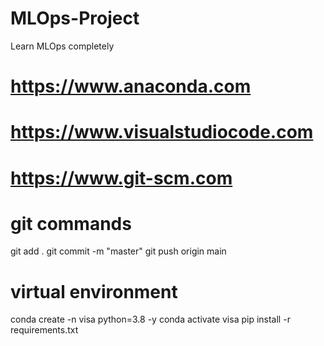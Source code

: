 # MLOps-Project
Learn MLOps completely

# https://www.anaconda.com
# https://www.visualstudiocode.com
# https://www.git-scm.com


# git commands  
 git add .
 git commit -m "master"
 git  push origin main

# virtual environment
conda create  -n visa python=3.8 -y
conda activate visa
pip install -r requirements.txt